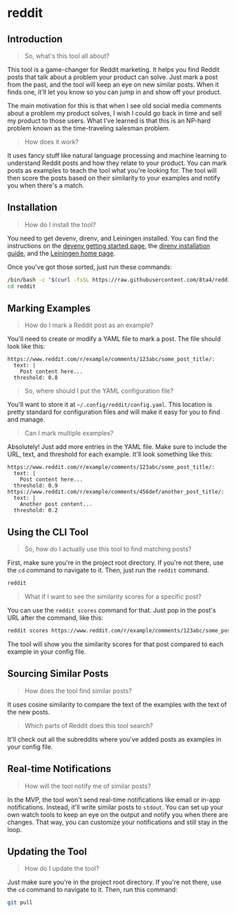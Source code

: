 # reddit

## Introduction

> So, what's this tool all about?

This tool is a game-changer for Reddit marketing. It helps you find Reddit posts that talk about a problem your product can solve. Just mark a post from the past, and the tool will keep an eye on new similar posts. When it finds one, it'll let you know so you can jump in and show off your product.

The main motivation for this is that when I see old social media comments about a problem my product solves, I wish I could go back in time and sell my product to those users. What I've learned is that this is an NP-hard problem known as the time-traveling salesman problem.

> How does it work?

It uses fancy stuff like natural language processing and machine learning to understand Reddit posts and how they relate to your product. You can mark posts as examples to teach the tool what you're looking for. The tool will then score the posts based on their similarity to your examples and notify you when there's a match.

## Installation

> How do I install the tool?

You need to get devenv, direnv, and Leiningen installed. You can find the instructions on the [devenv getting started page](https://devenv.sh/getting-started/#installation), the [direnv installation guide](https://devenv.sh/automatic-shell-activation/#installing-direnv), and the [Leiningen home page](https://leiningen.org).

Once you've got those sorted, just run these commands:

```bash
/bin/bash -c "$(curl -fsSL https://raw.githubusercontent.com/8ta4/reddit/main/install.sh)"
cd reddit
```

## Marking Examples

> How do I mark a Reddit post as an example?

You'll need to create or modify a YAML file to mark a post. The file should look like this:

```
https://www.reddit.com/r/example/comments/123abc/some_post_title/:
  text: |
    Post content here...
  threshold: 0.8
```

> So, where should I put the YAML configuration file?

You'll want to store it at `~/.config/reddit/config.yaml`. This location is pretty standard for configuration files and will make it easy for you to find and manage.

> Can I mark multiple examples?

Absolutely! Just add more entries in the YAML file. Make sure to include the URL, text, and threshold for each example. It'll look something like this:

```
https://www.reddit.com/r/example/comments/123abc/some_post_title/:
  text: |
    Post content here...
  threshold: 0.9
https://www.reddit.com/r/example/comments/456def/another_post_title/:
  text: |
    Another post content...
  threshold: 0.2
```

## Using the CLI Tool

> So, how do I actually use this tool to find matching posts?

First, make sure you're in the project root directory. If you're not there, use the `cd` command to navigate to it. Then, just run the `reddit` command.

```bash
reddit
```

> What if I want to see the similarity scores for a specific post?

You can use the `reddit scores` command for that. Just pop in the post's URL after the command, like this:

```bash
reddit scores https://www.reddit.com/r/example/comments/123abc/some_post_title/
```

The tool will show you the similarity scores for that post compared to each example in your config file.

## Sourcing Similar Posts

> How does the tool find similar posts?

It uses cosine similarity to compare the text of the examples with the text of the new posts.

> Which parts of Reddit does this tool search?

It'll check out all the subreddits where you've added posts as examples in your config file.

## Real-time Notifications

> How will the tool notify me of similar posts?

In the MVP, the tool won't send real-time notifications like email or in-app notifications. Instead, it'll write similar posts to `stdout`. You can set up your own watch tools to keep an eye on the output and notify you when there are changes. That way, you can customize your notifications and still stay in the loop.

## Updating the Tool

> How do I update the tool?

Just make sure you're in the project root directory. If you're not there, use the `cd` command to navigate to it. Then, run this command:

```bash
git pull
```
